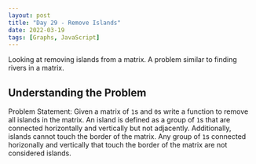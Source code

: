 ```yaml
---
layout: post
title: "Day 29 - Remove Islands"
date: 2022-03-19
tags: [Graphs, JavaScript]
---
```


Looking at removing islands from a matrix. A problem similar to finding rivers in a matrix.

## Understanding the Problem

Problem Statement: Given a matrix of `1`s and `0`s write a function to remove all islands in the matrix. An island is defined as a group of `1`s that are connected horizontally and vertically but not adjacently. Additionally, islands cannot touch the border of the matrix. Any group of `1`s connected horizonally and vertically that touch the border of the matrix are not considered islands.
